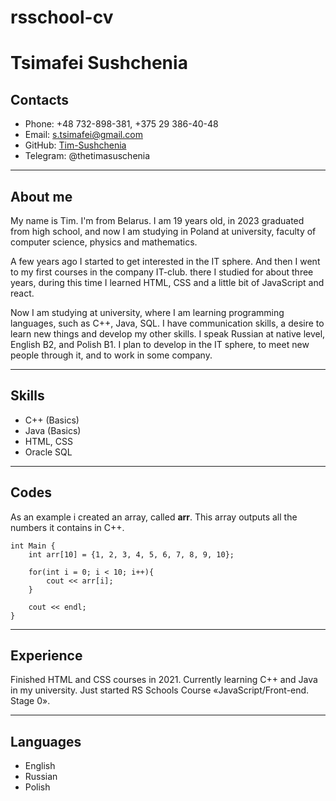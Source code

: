 # rsschool-cv
# Tsimafei Sushchenia

## **Contacts**

* Phone: +48 732-898-381, +375 29 386-40-48
* Email: s.tsimafei@gmail.com
* GitHub: [Tim-Sushchenia](https://github.com/Tim-Sushchenia)
* Telegram: @thetimasuschenia

---

## **About me**
My name is Tim. I'm from Belarus. I am 19 years old, in 2023 graduated from high school, and now I am studying in Poland at university, faculty of computer science, physics and mathematics. 

A few years ago I started to get interested in the IT sphere. And then I went to my first courses in the company IT-club. there I studied for about three years, during this time I learned HTML, CSS and a little bit of JavaScript and react. 

Now I am studying at university, where I am learning programming languages, such as C++, Java, SQL. I have communication skills, a desire to learn new things and develop my other skills. I speak Russian at native level, English B2, and Polish B1. I plan to develop in the IT sphere, to meet new people through it, and to work in some company. 

---

## **Skills**
* C++ (Basics)
* Java (Basics)
* HTML, CSS
* Oracle SQL

---

## **Codes**
As an example i created an array, called **arr**. This array outputs all the numbers it contains in C++.
```
int Main {
    int arr[10] = {1, 2, 3, 4, 5, 6, 7, 8, 9, 10};

    for(int i = 0; i < 10; i++){
        cout << arr[i];
    }

    cout << endl;
}
```
---

## **Experience**
Finished HTML and CSS courses in 2021. Currently learning C++ and Java in my university. Just started RS Schools Course «JavaScript/Front-end. Stage 0».

---

## **Languages**

* English 
* Russian
* Polish
